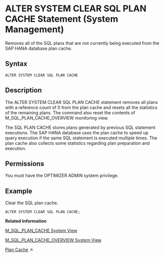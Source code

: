 <!-- loio20d107c875191014b8aecbb218720fd9 -->

# ALTER SYSTEM CLEAR SQL PLAN CACHE Statement \(System Management\)

Removes all of the SQL plans that are not currently being executed from the SAP HANA database plan cache.



<a name="loio20d107c875191014b8aecbb218720fd9__sql_alter_system_clear_sql_plan_cache_1sql_alter_system_clear_sql_plan_cache_syntax"/>

## Syntax

```
ALTER SYSTEM CLEAR SQL PLAN CACHE
```



<a name="loio20d107c875191014b8aecbb218720fd9__sql_alter_system_clear_sql_plan_cache_1sql_alter_system_clear_sql_plan_cache_description"/>

## Description

The ALTER SYSTEM CLEAR SQL PLAN CACHE statement removes all plans with a reference count of 0 from the plan cache and resets all the statistics of the remaining plans. The command also reset the contents of M\_SQL\_PLAN\_CACHE\_OVERVIEW monitoring view.

The SQL PLAN CACHE stores plans generated by previous SQL statement executions. The SAP HANA database uses the plan cache to speed up query execution if the same SQL statement is executed multiple times. The plan cache also collects some statistics regarding plan preparation and execution.



<a name="loio20d107c875191014b8aecbb218720fd9__section_acv_mrv_xdb"/>

## Permissions

You must have the OPTIMIZER ADMIN system privilege.



<a name="loio20d107c875191014b8aecbb218720fd9__sql_alter_system_clear_sql_plan_cache_1sql_alter_system_clear_sql_plan_cache_examples"/>

## Example

Clear the SQL plan cache.

```
ALTER SYSTEM CLEAR SQL PLAN CACHE;
```

**Related Information**  


[M\_SQL\_PLAN\_CACHE System View](../../020-System-Views-Reference/022-Monitoring-Views/m-sql-plan-cache-system-view-20c57b8.md "Provides statistics for an individual execution plan.")

[M\_SQL\_PLAN\_CACHE\_OVERVIEW System View](../../020-System-Views-Reference/022-Monitoring-Views/m-sql-plan-cache-overview-system-view-20c55fd.md "Provides overall statistics of evicted and cached plans.")

[Plan Cache](https://help.sap.com/viewer/f9c5015e72e04fffa14d7d4f7267d897/2023_2_QRC/en-US/f0aaab730a1540758a8f36c9aee2118a.html "The plan cache stores execution plans of frequently executed SQL statements so that they can be reused whenever the statement is run. Administrators can also use the plan cache for performance analysis to get an overview of what statements are executed in the system.") :arrow_upper_right:

